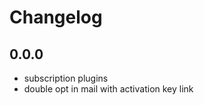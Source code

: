 Changelog
=========

0.0.0
-----

 * subscription plugins
 * double opt in mail with activation key link
